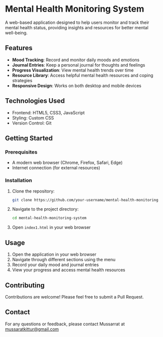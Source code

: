 # Mental Health Monitoring System

A web-based application designed to help users monitor and track their mental health status, providing insights and resources for better mental well-being.

## Features

- **Mood Tracking**: Record and monitor daily moods and emotions
- **Journal Entries**: Keep a personal journal for thoughts and feelings
- **Progress Visualization**: View mental health trends over time
- **Resource Library**: Access helpful mental health resources and coping strategies
- **Responsive Design**: Works on both desktop and mobile devices

## Technologies Used

- Frontend: HTML5, CSS3, JavaScript
- Styling: Custom CSS
- Version Control: Git

## Getting Started

### Prerequisites

- A modern web browser (Chrome, Firefox, Safari, Edge)
- Internet connection (for external resources)

### Installation

1. Clone the repository:
   ```bash
   git clone https://github.com/your-username/mental-health-monitoring-system.git
   ```
2. Navigate to the project directory:
   ```bash
   cd mental-health-monitoring-system
   ```
3. Open `index1.html` in your web browser

## Usage

1. Open the application in your web browser
2. Navigate through different sections using the menu
3. Record your daily mood and journal entries
4. View your progress and access mental health resources


## Contributing

Contributions are welcome! Please feel free to submit a Pull Request.


## Contact

For any questions or feedback, please contact Mussarrat at mussaratkittur@gmail.com
